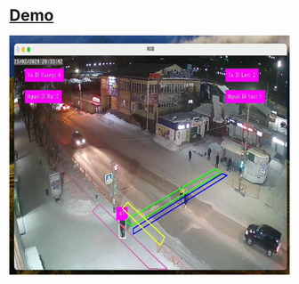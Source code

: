 # [Demo](https://youtu.be/FTevUFJ2bgQ?si=fIeOm70WiOBOMrei)
<p align="middle">
  <a href="">
    <img src="https://github.com/HoVanNguyen09/LiveVideoVehiclesAndPeopleCountingUsingYolov8/blob/main/datas/images/demo.png" height="430">
  </a>
</p>



